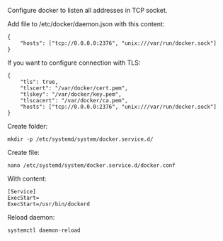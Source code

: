 Configure docker to listen all addresses in TCP socket.

Add file to /etc/docker/daemon.json with this content:
```
{
	"hosts": ["tcp://0.0.0.0:2376", "unix:///var/run/docker.sock"]
}
```

If you want to configure connection with TLS:
```
{
    "tls": true,
    "tlscert": "/var/docker/cert.pem",
    "tlskey": "/var/docker/key.pem",
    "tlscacert": "/var/docker/ca.pem",
	"hosts": ["tcp://0.0.0.0:2376", "unix:///var/run/docker.sock"]
}
```

Create folder:
```
mkdir -p /etc/systemd/system/docker.service.d/
```

Create file:
```
nano /etc/systemd/system/docker.service.d/docker.conf
```

With content:
```
[Service]
ExecStart=
ExecStart=/usr/bin/dockerd
```

Reload daemon:
```
systemctl daemon-reload
```